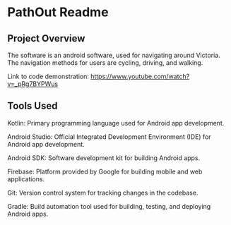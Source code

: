 # PathOut Readme
## Project Overview
The software is an android software, used for navigating around Victoria. The navigation methods for users are cycling, driving, and walking.

Link to code demonstration: https://www.youtube.com/watch?v=_pRg7BYPWus

## Tools Used
Kotlin: Primary programming language used for Android app development.

Android Studio: Official Integrated Development Environment (IDE) for Android app development.

Android SDK: Software development kit for building Android apps.

Firebase: Platform provided by Google for building mobile and web applications.

Git: Version control system for tracking changes in the codebase.

Gradle: Build automation tool used for building, testing, and deploying Android apps.



